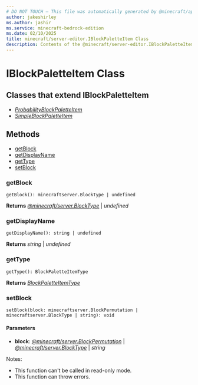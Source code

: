 ```yaml
---
# DO NOT TOUCH — This file was automatically generated by @minecraft/api-docs-generator, to report problems file an issue at https://github.com/Mojang/minecraft-scripting-libraries
author: jakeshirley
ms.author: jashir
ms.service: minecraft-bedrock-edition
ms.date: 02/10/2025
title: minecraft/server-editor.IBlockPaletteItem Class
description: Contents of the @minecraft/server-editor.IBlockPaletteItem class.
---
```

# IBlockPaletteItem Class

## Classes that extend IBlockPaletteItem
- [*ProbabilityBlockPaletteItem*](ProbabilityBlockPaletteItem.md)
- [*SimpleBlockPaletteItem*](SimpleBlockPaletteItem.md)

## Methods
- [getBlock](#getblock)
- [getDisplayName](#getdisplayname)
- [getType](#gettype)
- [setBlock](#setblock)

### **getBlock**
`
getBlock(): minecraftserver.BlockType | undefined
`

**Returns** [*@minecraft/server.BlockType*](../../../scriptapi/minecraft/server/BlockType.md) | *undefined*

### **getDisplayName**
`
getDisplayName(): string | undefined
`

**Returns** *string* | *undefined*

### **getType**
`
getType(): BlockPaletteItemType
`

**Returns** [*BlockPaletteItemType*](BlockPaletteItemType.md)

### **setBlock**
`
setBlock(block: minecraftserver.BlockPermutation | minecraftserver.BlockType | string): void
`

#### **Parameters**
- **block**: [*@minecraft/server.BlockPermutation*](../../../scriptapi/minecraft/server/BlockPermutation.md) | [*@minecraft/server.BlockType*](../../../scriptapi/minecraft/server/BlockType.md) | *string*
  
Notes:
- This function can't be called in read-only mode.
- This function can throw errors.
